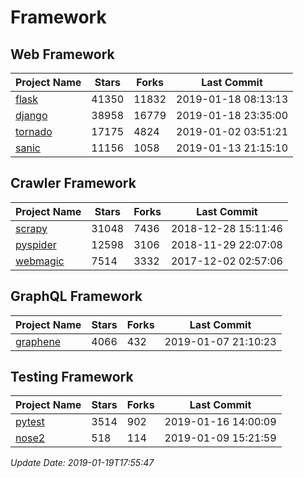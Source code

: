 # Framework

## Web Framework

| Project Name | Stars | Forks | Last Commit |
| ------------ | ----- | ----- | ----------- |
| [flask](https://github.com/pallets/flask) | 41350 | 11832 | 2019-01-18 08:13:13 |
| [django](https://github.com/django/django) | 38958 | 16779 | 2019-01-18 23:35:00 |
| [tornado](https://github.com/tornadoweb/tornado) | 17175 | 4824 | 2019-01-02 03:51:21 |
| [sanic](https://github.com/huge-success/sanic) | 11156 | 1058 | 2019-01-13 21:15:10 |

## Crawler Framework

| Project Name | Stars | Forks | Last Commit |
| ------------ | ----- | ----- | ----------- |
| [scrapy](https://github.com/scrapy/scrapy) | 31048 | 7436 | 2018-12-28 15:11:46 |
| [pyspider](https://github.com/binux/pyspider) | 12598 | 3106 | 2018-11-29 22:07:08 |
| [webmagic](https://github.com/code4craft/webmagic) | 7514 | 3332 | 2017-12-02 02:57:06 |

## GraphQL Framework

| Project Name | Stars | Forks | Last Commit |
| ------------ | ----- | ----- | ----------- |
| [graphene](https://github.com/graphql-python/graphene) | 4066 | 432 | 2019-01-07 21:10:23 |

## Testing Framework

| Project Name | Stars | Forks | Last Commit |
| ------------ | ----- | ----- | ----------- |
| [pytest](https://github.com/pytest-dev/pytest) | 3514 | 902 | 2019-01-16 14:00:09 |
| [nose2](https://github.com/nose-devs/nose2) | 518 | 114 | 2019-01-09 15:21:59 |

*Update Date: 2019-01-19T17:55:47*